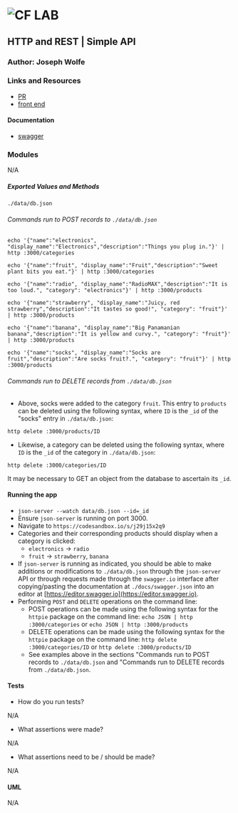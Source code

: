 ![CF](http://i.imgur.com/7v5ASc8.png) LAB
=================================================

## HTTP and REST | Simple API

### Author: Joseph Wolfe

### Links and Resources
* [PR](https://github.com/charmedsatyr-401-advanced-javascript/simple-api/pull/2)
* [front end](https://codesandbox.io/s/j29j15x2q9)

#### Documentation
* [swagger](docs/swagger.json)

### Modules
N/A

##### Exported Values and Methods
`./data/db.json`

###### Commands run to POST records to `./data/db.json`
`echo '{"name":"electronics", "display_name":"Electronics","description":"Things you plug in."}' | http :3000/categories`

`echo '{"name":"fruit", "display_name":"Fruit","description":"Sweet plant bits you eat."}' | http :3000/categories`

`echo '{"name":"radio", "display_name":"RadioMAX","description":"It is too loud.", "category": "electronics"}' | http :3000/products`

`echo '{"name":"strawberry", "display_name":"Juicy, red strawberry","description":"It tastes so good!", "category": "fruit"}' | http :3000/products`

`echo '{"name":"banana", "display_name":"Big Panamanian banana","description":"It is yellow and curvy.", "category": "fruit"}' | http :3000/products`

`echo '{"name":"socks", "display_name":"Socks are fruit","description":"Are socks fruit?.", "category": "fruit"}' | http :3000/products`

###### Commands run to DELETE records from `./data/db.json`
* Above, socks were added to the category `fruit`. This entry to `products` can be deleted using the following syntax, where `ID` is the `_id` of the "socks" entry in `./data/db.json`:

`http delete :3000/products/ID`
* Likewise, a category can be deleted using the following syntax, where `ID` is the `_id` of the category in `./data/db.json`:

`http delete :3000/categories/ID`

It may be necessary to GET an object from the database to ascertain its `_id`.

#### Running the app
* `json-server --watch data/db.json --id=_id`
* Ensure `json-server` is running on port 3000.
* Navigate to `https://codesandbox.io/s/j29j15x2q9`
* Categories and their corresponding products should display when a category is clicked:
  * `electronics` -> `radio`
  * `fruit` -> `strawberry`, `banana`
* If `json-server` is running as indicated, you should be able to make additions or modifications to `./data/db.json` through the `json-server` API or through requests made through the `swagger.io` interface after copying/pasting the documentation at `./docs/swagger.json` into an editor at [https://editor.swagger.io](https://editor.swagger.io).
* Performing `POST` and `DELETE` operations on the command line:
  * POST operations can be made using the following syntax for the `httpie` package on the command line: `echo JSON | http :3000/categories` or `echo JSON | http :3000/products`
  * DELETE operations can be made using the following syntax for the `httpie` package on the command line: `http delete :3000/categories/ID` or `http delete :3000/products/ID`
  * See examples above in the sections "Commands run to POST records to `./data/db.json` and "Commands run to DELETE records from `./data/db.json`.

#### Tests
* How do you run tests?

N/A
* What assertions were made?

N/A
* What assertions need to be / should be made?

N/A

#### UML
N/A
